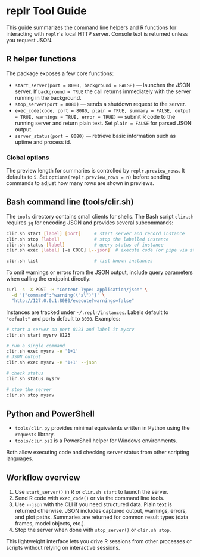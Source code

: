 # replr Tool Guide

This guide summarizes the command line helpers and R functions for interacting
with `replr`'s local HTTP server. Console text is returned unless you request
JSON.

## R helper functions

The package exposes a few core functions:

- `start_server(port = 8080, background = FALSE)` — launches the JSON server. If
  `background = TRUE` the call returns immediately with the server running in
the background.
- `stop_server(port = 8080)` — sends a shutdown request to the server.
- `exec_code(code, port = 8080, plain = TRUE, summary = FALSE, output = TRUE,
  warnings = TRUE, error = TRUE)` — submit R code to the running server and
  return plain text. Set `plain = FALSE` for parsed JSON output.
- `server_status(port = 8080)` — retrieve basic information such as uptime and
  process id.

### Global options

The preview length for summaries is controlled by `replr.preview_rows`.
It defaults to `5`. Set `options(replr.preview_rows = n)` before sending
commands to adjust how many rows are shown in previews.

## Bash command line (tools/clir.sh)

The `tools` directory contains small clients for shells. The Bash script
`clir.sh` requires `jq` for encoding JSON and provides several subcommands:

```bash
clir.sh start [label] [port]     # start server and record instance
clir.sh stop [label]             # stop the labelled instance
clir.sh status [label]           # query status of instance
clir.sh exec [label] [-e CODE] [--json]  # execute code (or pipe via stdin)

clir.sh list                     # list known instances
```

To omit warnings or errors from the JSON output, include query parameters when
calling the endpoint directly:

```bash
curl -s -X POST -H "Content-Type: application/json" \
  -d '{"command":"warning(\"a\")"}' \
  "http://127.0.0.1:8080/execute?warnings=false"
```

Instances are tracked under `~/.replr/instances`. Labels default to
`"default"` and ports default to `8080`. Examples:

```bash
# start a server on port 8123 and label it mysrv
clir.sh start mysrv 8123

# run a single command
clir.sh exec mysrv -e '1+1'
# JSON output
clir.sh exec mysrv -e '1+1' --json

# check status
clir.sh status mysrv

# stop the server
clir.sh stop mysrv
```

## Python and PowerShell

- `tools/clir.py` provides minimal equivalents written in Python using the
  `requests` library.
- `tools/clir.ps1` is a PowerShell helper for Windows environments.

Both allow executing code and checking server status from other scripting
languages.

## Workflow overview

1. Use `start_server()` in R or `clir.sh start` to launch the server.
2. Send R code with `exec_code()` or via the command line tools.
3. Use `--json` with the CLI if you need structured data. Plain text is
   returned otherwise. JSON includes captured output, warnings, errors,
   and plot paths. Summaries are returned for common result types
   (data frames, model objects, etc.).
4. Stop the server when done with `stop_server()` or `clir.sh stop`.

This lightweight interface lets you drive R sessions from other processes or
scripts without relying on interactive sessions.
